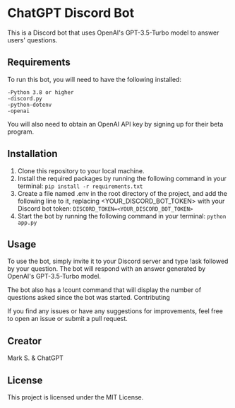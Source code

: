# ChatGPT Discord Bot
This is a Discord bot that uses OpenAI's GPT-3.5-Turbo model to answer users' questions.

## Requirements
To run this bot, you will need to have the following installed:

    -Python 3.8 or higher
    -discord.py
    -python-dotenv
    -openai

You will also need to obtain an OpenAI API key by signing up for their beta program.

## Installation
1. Clone this repository to your local machine.
2. Install the required packages by running the following command in your terminal:
```pip install -r requirements.txt```
3. Create a file named .env in the root directory of the project, and add the following line to it, replacing <YOUR_DISCORD_BOT_TOKEN> with your Discord bot token:
```DISCORD_TOKEN=<YOUR_DISCORD_BOT_TOKEN>```
4. Start the bot by running the following command in your terminal:
```python app.py```

## Usage
To use the bot, simply invite it to your Discord server and type !ask followed by your question. The bot will respond with an answer generated by OpenAI's GPT-3.5-Turbo model.

The bot also has a !count command that will display the number of questions asked since the bot was started.
Contributing

If you find any issues or have any suggestions for improvements, feel free to open an issue or submit a pull request.

## Creator
Mark S. & ChatGPT

## License
This project is licensed under the MIT License.